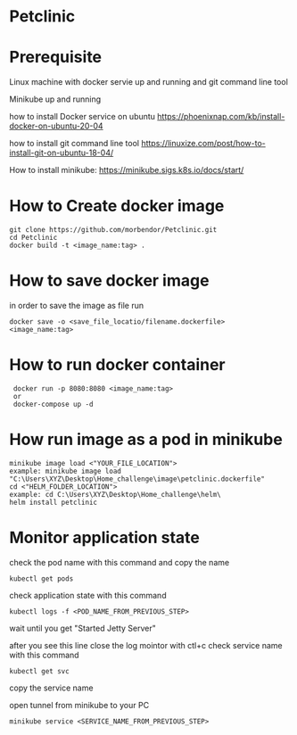 # Petclinic

# Prerequisite 
Linux machine with docker servie up and running and git command line tool 

Minikube up and running  

 how to install Docker service on ubuntu
https://phoenixnap.com/kb/install-docker-on-ubuntu-20-04

 how to install git command line tool 
https://linuxize.com/post/how-to-install-git-on-ubuntu-18-04/



 How to install minikube:
https://minikube.sigs.k8s.io/docs/start/


# How to Create docker image 
 ```
 git clone https://github.com/morbendor/Petclinic.git
 cd Petclinic 
 docker build -t <image_name:tag> .
 ```
 # How to save docker image 
 in order to save the image as file run 
 ```
 docker save -o <save_file_locatio/filename.dockerfile> <image_name:tag>
 ```
 # How to run docker container  
```
 docker run -p 8080:8080 <image_name:tag>
 or 
 docker-compose up -d 
```

# How run image as a pod in minikube
```
minikube image load <"YOUR_FILE_LOCATION">
example: minikube image load "C:\Users\XYZ\Desktop\Home_challenge\image\petclinic.dockerfile"
cd <"HELM_FOLDER_LOCATION">
example: cd C:\Users\XYZ\Desktop\Home_challenge\helm\
helm install petclinic
```
# Monitor application state 
 check the pod name with this command and copy the name
```
kubectl get pods
```
 check application state with this command 
 ```
 kubectl logs -f <POD_NAME_FROM_PREVIOUS_STEP>
 ```
 wait until you get "Started Jetty Server"
 
 after you see this line close the log mointor with ctl+c
 check service name with this command
 ```
 kubectl get svc
 ```
 copy the service name
 
 open tunnel from minikube to your PC
 
 ```
 minikube service <SERVICE_NAME_FROM_PREVIOUS_STEP>
 ```
 
